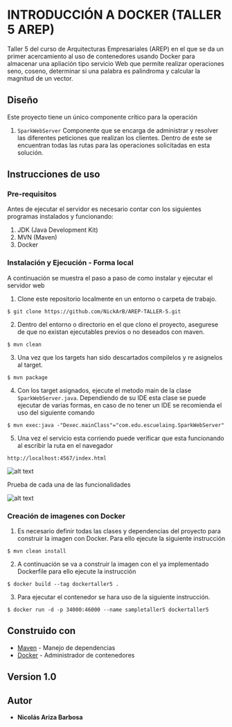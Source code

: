 # INTRODUCCIÓN A DOCKER (TALLER 5 AREP)

Taller 5 del curso de Arquitecturas Empresariales (AREP) en el que se da un primer acercamiento al uso de contenedores usando Docker para almacenar una apliación tipo servicio Web que permite realizar operaciones seno, coseno, determinar si una palabra es palindroma y calcular la magnitud de un vector.

## Diseño
Este proyecto tiene un único componente crítico para la operación

1. `SparkWebServer` Componente que se encarga de administrar y resolver las diferentes peticiones que realizan los clientes. Dentro de este se encuentran todas las rutas para las operaciones solicitadas en esta solución.

## Instrucciones de uso

### Pre-requisitos

Antes de ejecutar el servidor es necesario contar con los siguientes programas instalados y funcionando:

1. JDK (Java Development Kit)
2. MVN (Maven)
3. Docker

### Instalación y Ejecución - Forma local

A continuación se muestra el paso a paso de como instalar y ejecutar el servidor web

1. Clone este repositorio localmente en un entorno o carpeta de trabajo.

```
$ git clone https://github.com/NickArB/AREP-TALLER-5.git
```

2. Dentro del entorno o directorio en el que clono el proyecto, asegurese de que no existan ejecutables previos o no deseados con maven.

```
$ mvn clean
```
3. Una vez que los targets han sido descartados compilelos y re asignelos al target.
```
$ mvn package
```
4. Con los target asignados, ejecute el metodo main de la clase `SparkWebServer.java`. Dependiendo de su IDE esta clase se puede ejecutar de varias formas, en caso de no tener un IDE se recomienda el uso del siguiente comando
```
$ mvn exec:java -"Dexec.mainClass"="com.edu.escuelaing.SparkWebServer"
```
5. Una vez el servicio esta corriendo puede verificar que esta funcionando al escribir la ruta en el navegador
```
http://localhost:4567/index.html
```
![alt text](image.png)

Prueba de cada una de las funcionalidades

![alt text](image-1.png)

### Creación de imagenes con Docker
1. Es necesario definir todas las clases y dependencias del proyecto para construir la imagen con Docker. Para ello ejecute la siguiente instrucción
```
$ mvn clean install
```
2. A continuación se va a construir la imagen con el ya implementado Dockerfile para ello ejecute la instrucción
```
$ docker build --tag dockertaller5 .
```
3. Para ejecutar el contenedor se hara uso de la siguiente instrucción.
```
$ docker run -d -p 34000:46000 --name sampletaller5 dockertaller5
```

## Construido con

* [Maven](https://maven.apache.org/) - Manejo de dependencias
* [Docker](https://www.docker.com) - Administrador de contenedores

## Version 1.0

## Autor

* **Nicolás Ariza Barbosa**

<!-- javadoc -d doc -sourcepath src/main/java -subpackages edu.escuelaing.app.taller -->
